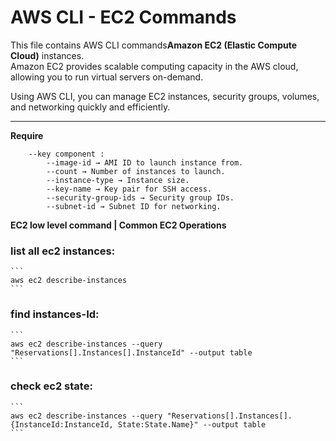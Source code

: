 # AWS CLI - EC2 Commands

This file contains AWS CLI commands**Amazon EC2 (Elastic Compute Cloud)** instances.  
Amazon EC2 provides scalable computing capacity in the AWS cloud, allowing you to run virtual servers on-demand.

Using AWS CLI, you can manage EC2 instances, security groups, volumes, and networking quickly and efficiently.

---

**Require**
```
    --key component : 
        --image-id → AMI ID to launch instance from.
        --count → Number of instances to launch.
        --instance-type → Instance size.
        --key-name → Key pair for SSH access.
        --security-group-ids → Security group IDs.
        --subnet-id → Subnet ID for networking.  
```

**EC2 low level command | Common EC2 Operations**

### list all ec2 instances:
    ```
    aws ec2 describe-instances
    ```
### find instances-Id:
    ```
    aws ec2 describe-instances --query "Reservations[].Instances[].InstanceId" --output table
    ```
### check ec2 state:
    ```
    aws ec2 describe-instances --query "Reservations[].Instances[].{InstanceId:InstanceId, State:State.Name}" --output table
    ```